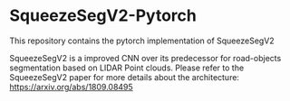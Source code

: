 # SqueezeSegV2-Pytorch

This repository contains the pytorch implementation of SqueezeSegV2

SqueezeSegV2 is a improved CNN over its predecessor for road-objects segmentation based on LIDAR Point clouds. Please refer to the SqueezeSegV2 paper for more details about the architecture: https://arxiv.org/abs/1809.08495
